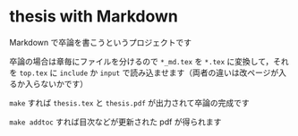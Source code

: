 thesis with Markdown
=============================

Markdown で卒論を書こうというプロジェクトです

卒論の場合は章毎にファイルを分けるので `*_md.tex` を `*.tex` に変換して，それを `top.tex` に `include` か `input` で読み込ませます（両者の違いは改ページが入るか入らないかです）

`make` すれば `thesis.tex` と `thesis.pdf` が出力されて卒論の完成です

`make addtoc` すれば目次などが更新された pdf が得られます

